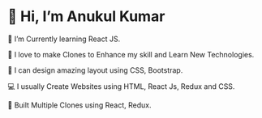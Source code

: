 <h1>👋 Hi, I’m Anukul Kumar</h1>
🌱 I’m Currently learning React JS.

🌱 I love to make Clones to Enhance my skill and Learn New Technologies.

🎨 I can design amazing layout using CSS, Bootstrap.

💻 I usually Create Websites using HTML, React Js, Redux and CSS.

🚀 Built Multiple Clones using React, Redux.

<!---
Anukul198/Anukul198 is a ✨ special ✨ repository because its `README.md` (this file) appears on your GitHub profile.
You can click the Preview link to take a look at your changes.
--->
